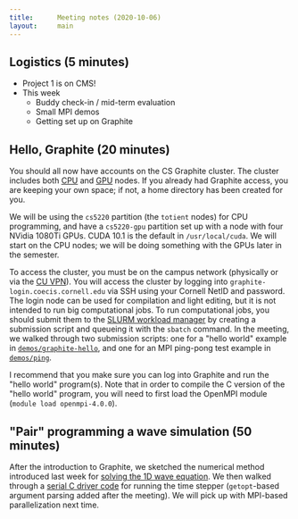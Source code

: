 ```yaml
---
title:      Meeting notes (2020-10-06)
layout:     main
---
```


## Logistics (5 minutes)

- Project 1 is on CMS!
- This week
  - Buddy check-in / mid-term evaluation
  - Small MPI demos
  - Getting set up on Graphite

## Hello, Graphite (20 minutes)

You should all now have accounts on the CS Graphite cluster.
The cluster includes both 
[CPU](https://it.coecis.cornell.edu/researchit/graphitegpu/graphitecpu/) and
[GPU](https://it.coecis.cornell.edu/researchit/graphitegpu/) nodes.
If you already had Graphite access, you are keeping your own space;
if not, a home directory has been created for you.

We will be using the `cs5220` partition (the `totient` nodes) for CPU
programming, and have a `cs5220-gpu` partition set up with a node with
four NVidia 1080Ti GPUs.  CUDA 10.1 is the default in `/usr/local/cuda`.
We will start on the CPU nodes; we will be doing something with the
GPUs later in the semester.

To access the cluster, you must be on the campus network (physically
or via the [CU VPN](https://it.cornell.edu/cuvpn)).  You will access
the cluster by logging into `graphite-login.coecis.cornell.edu` via
SSH using your Cornell NetID and password.  The login node can be used
for compilation and light editing, but it is not intended to run big
computational jobs.  To run computational jobs, you should submit them
to the [SLURM workload
manager](https://slurm.schedmd.com/tutorials.html) by creating a
submission script and queueing it with the `sbatch` command.  In the
meeting, we walked through two submission scripts: one for a "hello
world" example in
[`demos/graphite-hello`](https://github.com/cs5220-f20/demos/tree/master/graphite-hello),
and one for an MPI ping-pong test example in
[`demos/ping`](https://github.com/cs5220-f20/demos/tree/master/ping).

I recommend that you make sure you can log into Graphite and run the
"hello world" program(s).  Note that in order to compile 
the C version of the "hello world" program, you will need to first
load the OpenMPI module (`module load openmpi-4.0.0`).

## "Pair" programming a wave simulation (50 minutes)

After the introduction to Graphite, we sketched the numerical method
introduced last week 
for [solving the 1D wave equation](finite_diff_1D_wave.pdf).
We then walked through a [serial C driver code](https://github.com/cs5220-f20/demos/blob/master/wave/wave_demo.c)
for running the time stepper (`getopt`-based argument parsing added
after the meeting).  We will pick up with MPI-based parallelization
next time.
